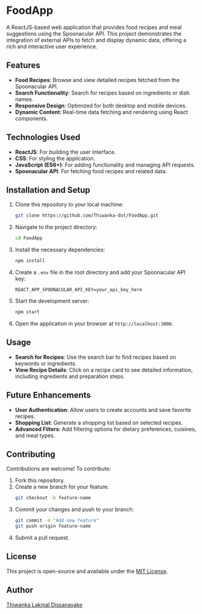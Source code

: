 # FoodApp

A ReactJS-based web application that provides food recipes and meal suggestions using the Spoonacular API. This project demonstrates the integration of external APIs to fetch and display dynamic data, offering a rich and interactive user experience.

## Features

- **Food Recipes**: Browse and view detailed recipes fetched from the Spoonacular API.
- **Search Functionality**: Search for recipes based on ingredients or dish names.
- **Responsive Design**: Optimized for both desktop and mobile devices.
- **Dynamic Content**: Real-time data fetching and rendering using React components.

## Technologies Used

- **ReactJS**: For building the user interface.
- **CSS**: For styling the application.
- **JavaScript (ES6+)**: For adding functionality and managing API requests.
- **Spoonacular API**: For fetching food recipes and related data.

## Installation and Setup

1. Clone this repository to your local machine:
   ```bash
   git clone https://github.com/Thiwanka-dot/FoodApp.git
   ```

2. Navigate to the project directory:
   ```bash
   cd FoodApp
   ```

3. Install the necessary dependencies:
   ```bash
   npm install
   ```

4. Create a `.env` file in the root directory and add your Spoonacular API key:
   ```env
   REACT_APP_SPOONACULAR_API_KEY=your_api_key_here
   ```

5. Start the development server:
   ```bash
   npm start
   ```

6. Open the application in your browser at `http://localhost:3000`.

## Usage

- **Search for Recipes**: Use the search bar to find recipes based on keywords or ingredients.
- **View Recipe Details**: Click on a recipe card to see detailed information, including ingredients and preparation steps.

## Future Enhancements

- **User Authentication**: Allow users to create accounts and save favorite recipes.
- **Shopping List**: Generate a shopping list based on selected recipes.
- **Advanced Filters**: Add filtering options for dietary preferences, cuisines, and meal types.

## Contributing

Contributions are welcome! To contribute:

1. Fork this repository.
2. Create a new branch for your feature:
   ```bash
   git checkout -b feature-name
   ```
3. Commit your changes and push to your branch:
   ```bash
   git commit -m "Add new feature"
   git push origin feature-name
   ```
4. Submit a pull request.

## License

This project is open-source and available under the [MIT License](LICENSE).

## Author

[Thiwanka Lakmal Dissanayake](https://github.com/Thiwanka-dot)

